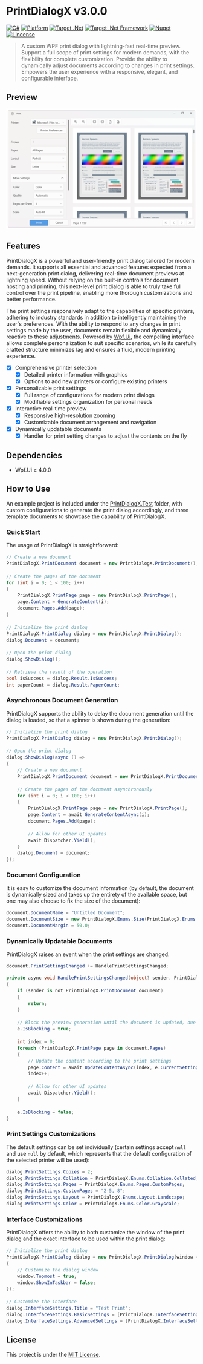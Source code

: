 # PrintDialogX v3.0.0

[![C#](https://img.shields.io/badge/C%23-100%25-blue.svg?style=flat-square)](#)
[![Platform](https://img.shields.io/badge/Platform-WPF-green.svg?style=flat-square)](#)
[![Target .Net](https://img.shields.io/badge/.Net-%E2%89%A56.0-green.svg?style=flat-square)](#)
[![Target .Net Framework](https://img.shields.io/badge/.Net%20Framework-%E2%89%A54.7.2-green.svg?style=flat-square)](#)
[![Nuget](https://img.shields.io/nuget/v/PrintDialogX?label=Nuget&style=flat-square&logo=nuget)](https://www.nuget.org/packages/PrintDialogX)
[![Lincense](https://img.shields.io/github/license/Fei-Sheng-Wu/PrintDialogX?label=License&style=flat-square)](https://github.com/Fei-Sheng-Wu/PrintDialogX/blob/master/LICENSE.txt)

> A custom WPF print dialog with lightning-fast real-time preview. Support a full scope of print settings for modern demands, with the flexibility for complete customization. Provide the ability to dynamically adjust documents according to changes in print settings. Empowers the user experience with a responsive, elegant, and configurable interface.

## Preview

![Preview](https://github.com/Fei-Sheng-Wu/PrintDialogX/blob/master/preview.png)

## Features

PrintDialogX is a powerful and user-friendly print dialog tailored for modern demands. It supports all essential and advanced features expected from a next-generation print dialog, delivering real-time document previews at lightning speed. Without relying on the built-in controls for document hosting and printing, this next-level print dialog is able to truly take full control over the print pipeline, enabling more thorough customizations and better performance.

The print settings responsively adapt to the capabilities of specific printers, adhering to industry standards in addition to intelligently maintaining the user's preferences. With the ability to respond to any changes in print settings made by the user, documents remain flexible and dynamically reactive to these adjustments. Powered by [Wpf.Ui](https://wpfui.lepo.co), the compelling interface allows complete personalization to suit specific scenarios, while its carefully crafted structure minimizes lag and ensures a fluid, modern printing experience.

- [x] Comprehensive printer selection
  - [x] Detailed printer information with graphics
  - [x] Options to add new printers or configure existing printers
- [x] Personalizable print settings
  - [x] Full range of configurations for modern print dialogs
  - [x] Modifiable settings organization for personal needs
- [x] Interactive real-time preview
  - [x] Responsive high-resolution zooming
  - [x] Customizable document arrangement and navigation
- [x] Dynamically updatable documents
  - [x] Handler for print setting changes to adjust the contents on the fly

## Dependencies

- Wpf.Ui ≥ 4.0.0

## How to Use

An example project is included under the [PrintDialogX.Test](https://github.com/Fei-Sheng-Wu/PrintDialogX/tree/master/PrintDialogX.Test) folder, with custom configurations to generate the print dialog accordingly, and three template documents to showcase the capability of PrintDialogX.

### Quick Start

The usage of PrintDialogX is straightforward:

```c#
// Create a new document
PrintDialogX.PrintDocument document = new PrintDialogX.PrintDocument();

// Create the pages of the document
for (int i = 0; i < 100; i++)
{
    PrintDialogX.PrintPage page = new PrintDialogX.PrintPage();
    page.Content = GenerateContent(i);
    document.Pages.Add(page);
}

// Initialize the print dialog
PrintDialogX.PrintDialog dialog = new PrintDialogX.PrintDialog();
dialog.Document = document;

// Open the print dialog
dialog.ShowDialog();

// Retrieve the result of the operation
bool isSuccess = dialog.Result.IsSuccess;
int paperCount = dialog.Result.PaperCount;
```

### Asynchronous Document Generation

PrintDialogX supports the ability to delay the document generation until the dialog is loaded, so that a spinner is shown during the generation:

```c#
// Initialize the print dialog
PrintDialogX.PrintDialog dialog = new PrintDialogX.PrintDialog();

// Open the print dialog
dialog.ShowDialog(async () =>
{
    // Create a new document
    PrintDialogX.PrintDocument document = new PrintDialogX.PrintDocument();

    // Create the pages of the document asynchronously
    for (int i = 0; i < 100; i++)
    {
        PrintDialogX.PrintPage page = new PrintDialogX.PrintPage();
        page.Content = await GenerateContentAsync(i);
        document.Pages.Add(page);

        // Allow for other UI updates
        await Dispatcher.Yield();
    }
    dialog.Document = document;
});
```

### Document Configuration

It is easy to customize the document information (by default, the document is dynamically sized and takes up the entirety of the available space, but one may also choose to fix the size of the document):

```c#
document.DocumentName = "Untitled Document";
document.DocumentSize = new PrintDialogX.Enums.Size(PrintDialogX.Enums.Size.DefinedSize.NorthAmericaLetter);
document.DocumentMargin = 50.0;
```

### Dynamically Updatable Documents

PrintDialogX raises an event when the print settings are changed:

```c#
document.PrintSettingsChanged += HandlePrintSettingsChanged;
```
```c#
private async void HandlePrintSettingsChanged(object? sender, PrintDialogX.PrintSettingsEventArgs e)
{
    if (sender is not PrintDialogX.PrintDocument document)
    {
        return;
    }

    // Block the preview generation until the document is updated, due to the use of await
    e.IsBlocking = true;

    int index = 0;
    foreach (PrintDialogX.PrintPage page in document.Pages)
    {
        // Update the content according to the print settings
        page.Content = await UpdateContentAsync(index, e.CurrentSettings);
        index++;

        // Allow for other UI updates
        await Dispatcher.Yield();
    }

    e.IsBlocking = false;
}
```

### Print Settings Customizations

The default settings can be set individually (certain settings accept `null` and use `null` by default, which represents that the default configuration of the selected printer will be used):

```c#
dialog.PrintSettings.Copies = 2;
dialog.PrintSettings.Collation = PrintDialogX.Enums.Collation.Collated;
dialog.PrintSettings.Pages = PrintDialogX.Enums.Pages.CustomPages;
dialog.PrintSettings.CustomPages = "2-5, 8";
dialog.PrintSettings.Layout = PrintDialogX.Enums.Layout.Landscape;
dialog.PrintSettings.Color = PrintDialogX.Enums.Color.Grayscale;
```

### Interface Customizations

PrintDialogX offers the ability to both customize the window of the print dialog and the exact interface to be used within the print dialog:

```c#
// Initialize the print dialog
PrintDialogX.PrintDialog dialog = new PrintDialogX.PrintDialog(window =>
{
    // Customize the dialog window
    window.Topmost = true;
    window.ShowInTaskbar = false;
});

// Customize the interface
dialog.InterfaceSettings.Title = "Test Print";
dialog.InterfaceSettings.BasicSettings = [PrintDialogX.InterfaceSettings.Option.Printer, PrintDialogX.InterfaceSettings.Option.Void, PrintDialogX.InterfaceSettings.Option.Pages, PrintDialogX.InterfaceSettings.Option.Layout, PrintDialogX.InterfaceSettings.Option.Size];
dialog.InterfaceSettings.AdvancedSettings = [PrintDialogX.InterfaceSettings.Option.Color, PrintDialogX.InterfaceSettings.Option.Quality, PrintDialogX.InterfaceSettings.Option.Scale, PrintDialogX.InterfaceSettings.Option.Margin, PrintDialogX.InterfaceSettings.Option.DoubleSided, PrintDialogX.InterfaceSettings.Option.Type, PrintDialogX.InterfaceSettings.Option.Source];
```

## License

This project is under the [MIT License](https://github.com/Fei-Sheng-Wu/PrintDialogX/blob/master/LICENSE.txt).
